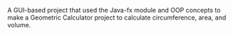 A GUI-based project that used the Java-fx module and OOP concepts to make a Geometric Calculator project to calculate circumference, area,
and volume.
